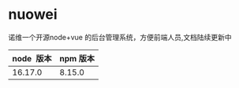 # nuowei
诺维一个开源node+vue 的后台管理系统，方便前端人员,文档陆续更新中

| node  版本 | npm 版本 | 
| ---------- | -------- |
| 16.17.0   | 8.15.0   | 

